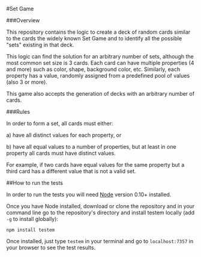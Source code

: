 #Set Game


###Overview

This repository contains the logic to create a deck of random cards similar to the cards the widely known Set Game and to identify all the possible "sets" existing in that deck.

This logic can find the solution for an arbitrary number of sets, although the most common set size is 3 cards. Each card can have multiple properties (4 and more) such as color, shape, background color, etc. Similarly, each property has a value, randomly assigned from a predefined pool of values (also 3 or more).

This game also accepts the generation of decks with an arbitrary number of cards.

###Rules

In order to form a set, all cards must either:

a) have all distinct values for each property, or

b) have all equal values to a number of properties, but at least in one property all cards must have distinct values.

For example, if two cards have equal values for the same property but a third card has a different value that is not a valid set.



##How to run the tests

In order to run the tests you will need [Node](https://nodejs.org) version 0.10+ installed.

Once you have Node installed, download or clone the repository and in your command line go to the repository's directory and install testem locally (add `-g` to install globally):

```npm install testem```

Once installed, just type `testem` in your terminal and go to `localhost:7357` in your browser to see the test results.
